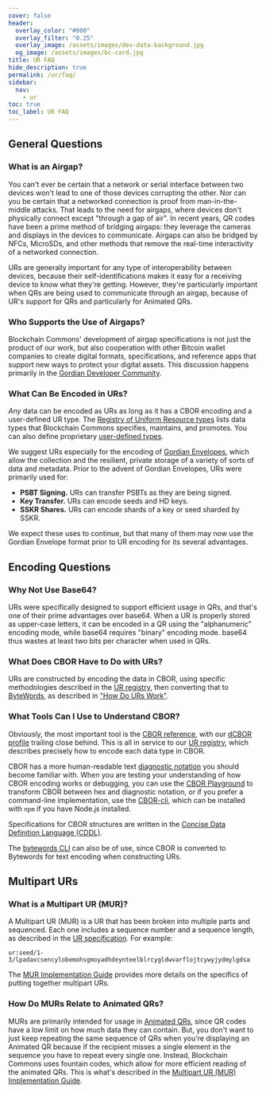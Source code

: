 ```yaml
---
cover: false
header:
  overlay_color: "#000"
  overlay_filter: "0.25"
  overlay_image: /assets/images/dev-data-background.jpg
  og_image: /assets/images/bc-card.jpg
title: UR FAQ
hide_description: true
permalink: /ur/faq/
sidebar:
  nav:
    - ur
toc: true
toc_label: UR FAQ  
---
```


## General Questions

### What is an Airgap?

You can't ever be certain that a network or serial interface between
two devices won't lead to one of those devices corrupting the
other. Nor can you be certain that a networked connection is proof
from man-in-the-middle attacks. That leads to the need for airgaps,
where devices don't physically connect except "through a gap of
air". In recent years, QR codes have been a prime method of bridging
airgaps: they leverage the cameras and displays in the devices to
communicate. Airgaps can also be bridged by NFCs, MicroSDs, and other
methods that remove the real-time interactivity of a networked
connection.

URs are generally important for any type of interoperability between
devices, because their self-identifications makes it easy for a
receiving device to know what they're getting. However, they're
particularly important when QRs are being used to communicate through
an airgap, because of UR's support for QRs and particularly for
Animated QRs.

### Who Supports the Use of Airgaps?

Blockchain Commons' development of airgap specifications is not just
the product of our work, but also cooperation with other Bitcoin
wallet companies to create digital formats, specifications, and
reference apps that support new ways to protect your digital
assets. This discussion happens primarily in the [Gordian Developer
Community](https://github.com/BlockchainCommons/Gordian-Developer-Community/discussions).

### What Can Be Encoded in URs?

*Any* data can be encoded as URs as long as it has a CBOR encoding and
a user-defined UR type. The [Registry of Uniform Resource
types](https://github.com/BlockchainCommons/Research/blob/master/papers/bcr-2020-006-urtypes.md)
lists data types that Blockchain Commons specifies, maintains, and
promotes. You can also define proprietary [user-defined
types](https://github.com/BlockchainCommons/Research/blob/master/papers/bcr-2020-006-urtypes.md#user-defined-types-x-).

We suggest URs especially for the encoding of [Gordian Envelopes](/envelope/), which allow the collection and the resilient, private storage of a variety of sorts of data and metadata. Prior to the advent of Gordian Envelopes, URs were primarily used for:

* **PSBT Signing.** URs can transfer PSBTs as they are being signed.
* **Key Transfer.** URs can encode seeds and HD keys.
* **SSKR Shares.** URs can encode shards of a key or seed sharded by SSKR.

We expect these uses to continue, but that many of them may now use the Gordian Envelope format prior to UR encoding for its several advantages.

## Encoding Questions

### Why Not Use Base64?

URs were specifically designed to support efficient usage in QRs,
and that's one of their prime advantages over base64. When a UR is
properly stored as upper-case letters, it can be encoded in a QR using
the "alphanumeric" encoding mode, while base64 requires "binary"
encoding mode. base64 thus wastes at least two bits per character when
used in QRs.

### What Does CBOR Have to Do with URs?

URs are constructed by encoding the data in CBOR, using specific methodologies described in the [UR registry](https://github.com/BlockchainCommons/Research/blob/master/papers/bcr-2020-006-urtypes.md#registry), then converting that to [ByteWords](/bytewords/), as described in ["How Do URs Work"](https://developer.blockchaincommons.com/ur/#how-do-urs-work).

### What Tools Can I Use to Understand CBOR?

Obviously, the most important tool is the [CBOR
reference](https://tools.ietf.org/html/rfc7049), with our [dCBOR
profile](https://datatracker.ietf.org/doc/draft-mcnally-deterministic-cbor/)
trailing close behind. This is all in service to our [UR registry](https://github.com/BlockchainCommons/Research/blob/master/papers/bcr-2020-006-urtypes.md#registry), which describes precisely how to encode each data type in CBOR.

CBOR has a more human-readable text [diagnostic
notation](https://datatracker.ietf.org/doc/html/rfc7049#page-33) you
should become familiar with. When you are testing your understanding
of how CBOR encoding works or debugging, you can use the [CBOR
Playground](http://cbor.me/) to transform CBOR between hex and
diagnostic notation, or if you prefer a command-line implementation,
use the [CBOR-cli](https://www.npmjs.com/package/cbor-cli), which can
be installed with `npm` if you have Node.js installed.

Specifications for CBOR structures are written in the [Concise Data
Definition Language
(CDDL)](https://datatracker.ietf.org/doc/html/rfc8610).

The [bytewords
CLI](https://github.com/BlockchainCommons/bytewords-cli) can also be
of use, since CBOR is converted to Bytewords for text encoding when
constructing URs.

## Multipart URs

### What is a Multipart UR (MUR)?

A Multipart UR (MUR) is a UR that has been broken into multiple parts and sequenced. Each one includes a sequence number and a sequence length, as described in the [UR specification](https://github.com/BlockchainCommons/Research/blob/master/papers/bcr-2020-005-ur.md#ur-encoding). For example:
```
ur:seed/1-3/lpadaxcsencylobemohsgmoyadhdeynteelblrcygldwvarflojtcywyjydmylgdsa
```
The [MUR Implementation Guide](https://github.com/BlockchainCommons/Research/blob/master/papers/bcr-2024-001-multipart-ur.md) provides more details on the specifics of putting together multipart URs.

### How Do MURs Relate to Animated QRs?

MURs are primarily intended for usage in [Animated QRs](/animated-qrs/), since QR codes have a low limit on how much data they can contain. But, you don't want to just keep repeating the same sequence of QRs when you're displaying an Animated QR because if the recipient misses a single element in the sequence you have to repeat every single one. Instead, Blockchain Commons uses fountain codes, which allow for more efficient reading of the animated QRs. This is what's described in the [Multipart UR (MUR) Implementation Guide](https://github.com/BlockchainCommons/Research/blob/master/papers/bcr-2024-001-multipart-ur.md).
